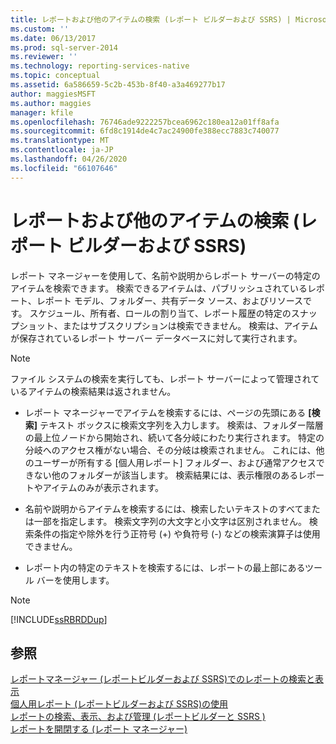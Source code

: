 ```yaml
---
title: レポートおよび他のアイテムの検索 (レポート ビルダーおよび SSRS) | Microsoft Docs
ms.custom: ''
ms.date: 06/13/2017
ms.prod: sql-server-2014
ms.reviewer: ''
ms.technology: reporting-services-native
ms.topic: conceptual
ms.assetid: 6a586659-5c2b-453b-8f40-a3a469277b17
author: maggiesMSFT
ms.author: maggies
manager: kfile
ms.openlocfilehash: 76746ade9222257bcea6962c180ea12a01ff8afa
ms.sourcegitcommit: 6fd8c1914de4c7ac24900fe388ecc7883c740077
ms.translationtype: MT
ms.contentlocale: ja-JP
ms.lasthandoff: 04/26/2020
ms.locfileid: "66107646"
---
```

# <a name="searching-for-reports-and-other-items-report-builder--and-ssrs"></a>レポートおよび他のアイテムの検索 (レポート ビルダーおよび SSRS)
  レポート マネージャーを使用して、名前や説明からレポート サーバーの特定のアイテムを検索できます。 検索できるアイテムは、パブリッシュされているレポート、レポート モデル、フォルダー、共有データ ソース、およびリソースです。 スケジュール、所有者、ロールの割り当て、レポート履歴の特定のスナップショット、またはサブスクリプションは検索できません。 検索は、アイテムが保存されているレポート サーバー データベースに対して実行されます。  
  
> [!NOTE]  
>  ファイル システムの検索を実行しても、レポート サーバーによって管理されているアイテムの検索結果は返されません。  
  
-   レポート マネージャーでアイテムを検索するには、ページの先頭にある **[検索]** テキスト ボックスに検索文字列を入力します。 検索は、フォルダー階層の最上位ノードから開始され、続いて各分岐にわたり実行されます。 特定の分岐へのアクセス権がない場合、その分岐は検索されません。 これには、他のユーザーが所有する [個人用レポート] フォルダー、および通常アクセスできない他のフォルダーが該当します。 検索結果には、表示権限のあるレポートやアイテムのみが表示されます。  
  
-   名前や説明からアイテムを検索するには、検索したいテキストのすべてまたは一部を指定します。 検索文字列の大文字と小文字は区別されません。 検索条件の指定や除外を行う正符号 (+) や負符号 (-) などの検索演算子は使用できません。  
  
-   レポート内の特定のテキストを検索するには、レポートの最上部にあるツール バーを使用します。  
  
> [!NOTE]  
>  [!INCLUDE[ssRBRDDup](../../includes/ssrbrddup-md.md)]  
  
## <a name="see-also"></a>参照  
 [レポートマネージャー &#40;レポートビルダーおよび SSRS&#41;でのレポートの検索と表示](finding-and-viewing-reports-in-the-web-portal-report-builder-and-ssrs.md)   
 [個人用レポート &#40;レポートビルダーおよび SSRS&#41;の使用](using-my-reports-report-builder-and-ssrs.md)   
 [レポートの検索、表示、および管理 &#40;レポートビルダーと SSRS &#41;](finding-viewing-and-managing-reports-report-builder-and-ssrs.md)   
 [レポートを開閉する &#40;レポート マネージャー&#41;](../reports/open-and-close-a-report-report-manager.md)  
  
  
